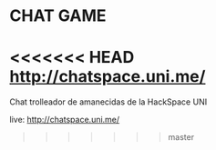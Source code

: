 CHAT GAME
=========

<<<<<<< HEAD
http://chatspace.uni.me/
=======
Chat trolleador de amanecidas de la HackSpace UNI

live: http://chatspace.uni.me/
>>>>>>> master
